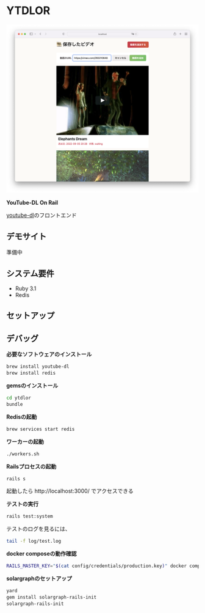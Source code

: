 # YTDLOR

![YTDLOR screenshot](ytdlor.png)

**YouTube-DL On Rail**

[youtube-dl](https://github.com/ytdl-org/youtube-dl)のフロントエンド

## デモサイト

準備中

## システム要件

- Ruby 3.1
- Redis

## セットアップ


## デバッグ

**必要なソフトウェアのインストール**

```sh
brew install youtube-dl
brew install redis
```

**gemsのインストール**

```sh
cd ytdlor
bundle
```

**Redisの起動**

```sh
brew services start redis
```

**ワーカーの起動**

```sh
./workers.sh
```

**Railsプロセスの起動**

```sh
rails s
```

起動したら http://localhost:3000/ でアクセスできる

**テストの実行**

```sh
rails test:system
```

テストのログを見るには、

```sh
tail -f log/test.log
```

**docker composeの動作確認**

```sh
RAILS_MASTER_KEY="$(cat config/credentials/production.key)" docker compose up
```

**solargraphのセットアップ**

```sh
yard
gem install solargraph-rails-init
solargraph-rails-init
```
